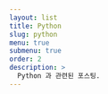 ```yaml
---
layout: list
title: Python
slug: python
menu: true
submenu: true
order: 2
description: >
  Python 과 관련된 포스팅.
---
```

